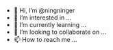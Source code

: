 - 👋 Hi, I’m @ningninger
- 👀 I’m interested in ...
- 🌱 I’m currently learning ...
- 💞️ I’m looking to collaborate on ...
- 📫 How to reach me ...

<!---
ningninger/ningninger is a ✨ special ✨ repository because its `README.md` (this file) appears on your GitHub profile.
You can click the Preview link to take a look at your changes.
--->
